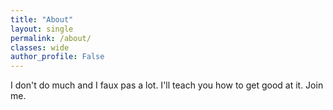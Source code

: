 ```yaml
---
title: "About"
layout: single
permalink: /about/
classes: wide
author_profile: False
---
```


I don't do much and I faux pas a lot. I'll teach you how to get good at it. Join me.

